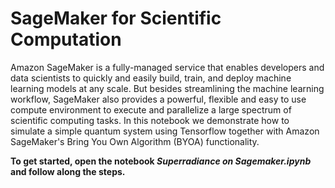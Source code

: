# SageMaker for Scientific Computation

Amazon SageMaker is a fully-managed service that enables developers and data scientists to quickly and easily build, train, and deploy machine learning models at any scale. But besides streamlining the machine learning workflow, SageMaker also provides a powerful, flexible and easy to use compute environment to execute and parallelize a large spectrum of scientific computing tasks. In this notebook we demonstrate how to simulate a simple quantum system using Tensorflow together with Amazon SageMaker's Bring You Own Algorithm (BYOA) functionality.

**To get started, open the notebook _Superradiance on Sagemaker.ipynb_ and follow along the steps.**
